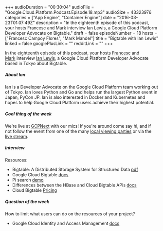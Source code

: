 +++
audioDuration = "00:30:04"
audioFile = "Google.Cloud.Platform.Podcast.Episode.18.mp3"
audioSize = 43323976
categories = ["App Engine", "Container Engine"]
date = "2016-03-23T01:07:49Z"
description = "In the eighteenth episode of this podcast, your hosts Francesc and Mark interview Ian Lewis, a Google Cloud Platform Developer Advocate on Bigtable."
draft = false
episodeNumber = 18
hosts = ["Francesc Campoy Flores", "Mark Mandel"]
title = "Bigtable with Ian Lewis"
linked = false
googlePlusLink = ""
redditLink = ""
+++

In the eighteenth episode of this podcast, your hosts
[Francesc](http://twitter.com/francesc) and
[Mark](http://twitter.com/neurotic) interview
[Ian Lewis](https://twitter.com/IanMLewis), a Google Cloud Platform Developer
Advocate based in Tokyo about Bigtable.
<!--more-->

##### About Ian

Ian is a Developer Advocate on the Google Cloud Platform team working out of
Tokyo. Ian loves Python and Go and helps run the largest Python event in Japan,
PyCon JP. Ian is also interested in Docker and Kubernetes and hopes to help
Google Cloud Platform users achieve their highest potential.


##### Cool thing of the week

We're live at [GCPNext](https://cloudplatformonline.com/NEXT2016-Live.html)
with our mics!
If you're around come say hi, and if not follow the event from one of the many
[local viewing parties](https://cloudplatformonline.com/NEXT2016-Extended.html)
or via the [live stream](https://cloudplatformonline.com/NEXT2016-Live.html).


##### Interview

Resources:

- Bigtable: A Distributed Storage System for Structured Data [pdf](http://static.googleusercontent.com/media/research.google.com/en//archive/bigtable-osdi06.pdf)
- Google Cloud Bigtable [docs](https://cloud.google.com/bigtable/docs/)
- Pi search [demo](https://pi-day-demo.appspot.com)
- Differences between the HBase and Cloud Bigtable APIs [docs](https://cloud.google.com/bigtable/docs/hbase-differences)
- Cloud Bigtable [Pricing](https://cloud.google.com/bigtable/pricing)

##### Question of the week

How to limit what users can do on the resources of your project?

- Google Cloud Identity and Access Management [docs](https://cloud.google.com/iam/)
